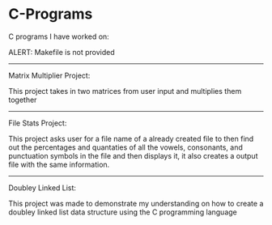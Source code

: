 # C-Programs
C programs I have worked on:

ALERT: Makefile is not provided

---------------------------------------------------------------------------------------------------------------------------------------------
Matrix Multiplier Project: 

This project takes in two matrices from user input and multiplies them together

---------------------------------------------------------------------------------------------------------------------------------------------
File Stats Project:

This project asks user for a file name of a already created file to then find out the percentages and quantaties of all the vowels,
consonants, and punctuation symbols in the file and then displays it, it also creates a output file with the same information.

---------------------------------------------------------------------------------------------------------------------------------------------

Doubley Linked List: 

This project was made to demonstrate my understanding on how to create a doubley linked list data structure using the C programming language

